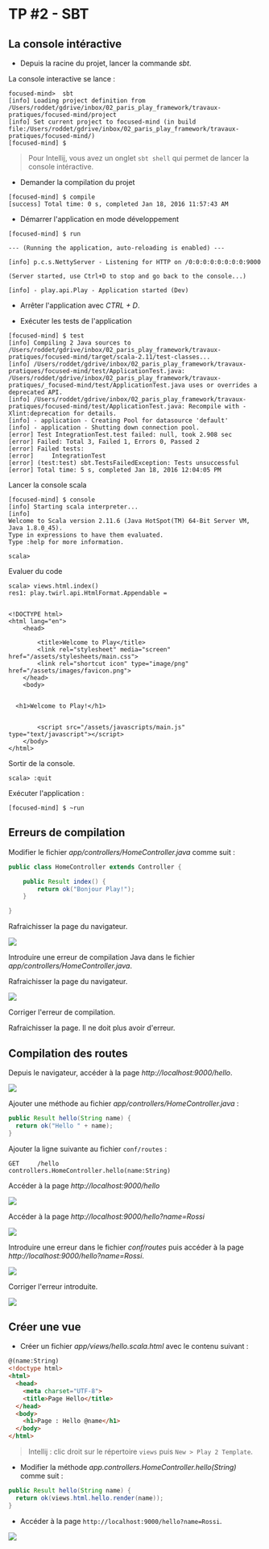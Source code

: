 # TP #2 - SBT

## La console intéractive

* Depuis la racine du projet, lancer la commande _sbt_.

La console interactive se lance :

```
focused-mind>  sbt
[info] Loading project definition from /Users/roddet/gdrive/inbox/02_paris_play_framework/travaux-pratiques/focused-mind/project
[info] Set current project to focused-mind (in build file:/Users/roddet/gdrive/inbox/02_paris_play_framework/travaux-pratiques/focused-mind/)
[focused-mind] $
```

> Pour Intellij, vous avez un onglet `sbt shell` qui permet de lancer la console intéractive.

* Demander la compilation du projet

```
[focused-mind] $ compile
[success] Total time: 0 s, completed Jan 18, 2016 11:57:43 AM
```

* Démarrer l'application en mode développement

```
[focused-mind] $ run

--- (Running the application, auto-reloading is enabled) ---

[info] p.c.s.NettyServer - Listening for HTTP on /0:0:0:0:0:0:0:0:9000

(Server started, use Ctrl+D to stop and go back to the console...)

[info] - play.api.Play - Application started (Dev)
```

* Arrêter l'application avec _CTRL + D_.

* Exécuter les tests de l'application

```
[focused-mind] $ test
[info] Compiling 2 Java sources to /Users/roddet/gdrive/inbox/02_paris_play_framework/travaux-pratiques/focused-mind/target/scala-2.11/test-classes...
[info] /Users/roddet/gdrive/inbox/02_paris_play_framework/travaux-pratiques/focused-mind/test/ApplicationTest.java: /Users/roddet/gdrive/inbox/02_paris_play_framework/travaux-pratiques/_focused-mind/test/ApplicationTest.java uses or overrides a deprecated API.
[info] /Users/roddet/gdrive/inbox/02_paris_play_framework/travaux-pratiques/focused-mind/test/ApplicationTest.java: Recompile with -Xlint:deprecation for details.
[info] - application - Creating Pool for datasource 'default'
[info] - application - Shutting down connection pool.
[error] Test IntegrationTest.test failed: null, took 2.908 sec
[error] Failed: Total 3, Failed 1, Errors 0, Passed 2
[error] Failed tests:
[error] 	IntegrationTest
[error] (test:test) sbt.TestsFailedException: Tests unsuccessful
[error] Total time: 5 s, completed Jan 18, 2016 12:04:05 PM
```

Lancer la console scala

```
[focused-mind] $ console
[info] Starting scala interpreter...
[info]
Welcome to Scala version 2.11.6 (Java HotSpot(TM) 64-Bit Server VM, Java 1.8.0_45).
Type in expressions to have them evaluated.
Type :help for more information.

scala>
```

Evaluer du code

```
scala> views.html.index()
res1: play.twirl.api.HtmlFormat.Appendable =


<!DOCTYPE html>
<html lang="en">
    <head>

        <title>Welcome to Play</title>
        <link rel="stylesheet" media="screen" href="/assets/stylesheets/main.css">
        <link rel="shortcut icon" type="image/png" href="/assets/images/favicon.png">
    </head>
    <body>


  <h1>Welcome to Play!</h1>


        <script src="/assets/javascripts/main.js" type="text/javascript"></script>
    </body>
</html>
```

Sortir de la console.

```
scala> :quit
```

Exécuter l'application :

```
[focused-mind] $ ~run
```

## Erreurs de compilation

Modifier le fichier _app/controllers/HomeController.java_ comme suit :

```java
public class HomeController extends Controller {

    public Result index() {
        return ok("Bonjour Play!");
    }

}
```

Rafraichisser la page du navigateur.

![](images/tp-01-bonjour-play.png)

Introduire une erreur de compilation Java dans le fichier _app/controllers/HomeController.java_.

Rafraichisser la page du navigateur.

![](images/tp-01-compile-error.png)

Corriger l'erreur de compilation.

Rafraichisser la page. Il ne doit plus avoir d'erreur.

## Compilation des routes

Depuis le navigateur, accéder à la page _http://localhost:9000/hello_.

![](images/tp-01-action-not-found.png)

Ajouter une méthode au fichier _app/controllers/HomeController.java_ :

```java
public Result hello(String name) {
  return ok("Hello " + name);
}
```

Ajouter la ligne suivante au fichier `conf/routes` :

```
GET     /hello                           controllers.HomeController.hello(name:String)
``` 

Accéder à la page _http://localhost:9000/hello_

![](images/tp-01-bad-request.png)

Accéder à la page _http://localhost:9000/hello?name=Rossi_

![](images/tp-01-hello-rossi.png)

Introduire une erreur dans le fichier _conf/routes_ puis accéder à la page _http://localhost:9000/hello?name=Rossi_.

![](images/tp-01-routes-compile-error.png)

Corriger l'erreur introduite.

![](images/tp-01-hello.png)

## Créer une vue

* Créer un fichier _app/views/hello.scala.html_ avec le contenu suivant :

```html
@(name:String)
<!doctype html>
<html>
  <head>
    <meta charset="UTF-8">
    <title>Page Hello</title>
  </head>
  <body>
    <h1>Page : Hello @name</h1>
  </body>
</html>
```

> Intellij : clic droit sur le répertoire `views` puis `New > Play 2 Template`.

* Modifier la méthode _app.controllers.HomeController.hello(String)_ comme suit :

```java
public Result hello(String name) {
  return ok(views.html.hello.render(name));
}
```

* Accéder à la page `http://localhost:9000/hello?name=Rossi`.

![](images/tp-01-view-hello.png)
